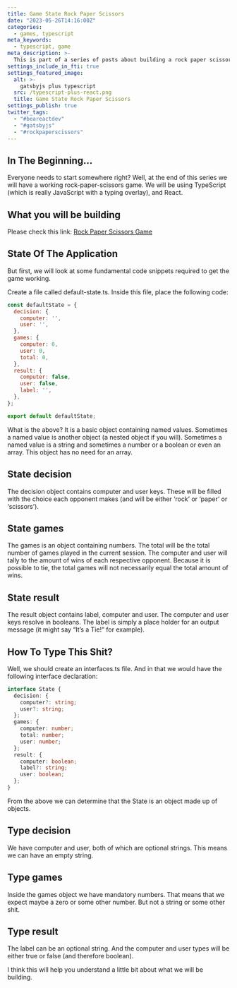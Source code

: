 ```yaml
---
title: Game State Rock Paper Scissors
date: "2023-05-26T14:16:00Z"
categories:
  - games, typescript
meta_keywords:
  - typescript, game
meta_description: >-
  This is part of a series of posts about building a rock paper scissors game in gatsbyjs.
settings_include_in_fti: true
settings_featured_image:
  alt: >-
    gatsbyjs plus typescript
  src: /typescript-plus-react.png
  title: Game State Rock Paper Scissors
settings_publish: true
twitter_tags:
  - "#beareactdev"
  - "#gatsbyjs"
  - "#rockpaperscissors"
---
```

## In The Beginning…

Everyone needs to start somewhere right? Well, at the end of this series we will have a working rock-paper-scissors game. We will be using TypeScript (which is really JavaScript with a typing overlay), and React.

## What you will be building

Please check this link: <a href="https://beareact.dev/games/rock-paper-scissors/" target="_blank">Rock Paper Scissors Game</a>

## State Of The Application

But first, we will look at some fundamental code snippets required to get the game working.

Create a file called default-state.ts. Inside this file, place the following code:

```javascript
const defaultState = {
  decision: {
    computer: '',
    user: '',
  },
  games: {
    computer: 0,
    user: 0,
    total: 0,
  },
  result: {
    computer: false,
    user: false,
    label: '',
  },
};

export default defaultState;
```

What is the above? It is a basic object containing named values. Sometimes a named value is another object (a nested object if you will). Sometimes a named value is a string and sometimes a number or a boolean or even an array. This object has no need for an array.

## State decision

The decision object contains computer and user keys. These will be filled with the choice each opponent makes (and will be either ‘rock’ or ‘paper’ or ‘scissors’).

## State games

The games is an object containing numbers. The total will be the total number of games played in the current session. The computer and user will tally to the amount of wins of each respective opponent. Because it is possible to tie, the total games will not necessarily equal the total amount of wins.


## State result

The result object contains label, computer and user. The computer and user keys resolve in booleans. The label is simply a place holder for an output message (it might say “It’s a Tie!” for example).

## How To Type This Shit?

Well, we should create an interfaces.ts file. And in that we would have the following interface declaration:

```typescript
interface State {
  decision: {
    computer?: string;
    user?: string;
  };
  games: {
    computer: number;
    total: number;
    user: number;
  };
  result: {
    computer: boolean;
    label?: string;
    user: boolean;
  };
}
```

From the above we can determine that the State is an object made up of objects.

## Type decision

We have computer and user, both of which are optional strings. This means we can have an empty string.

## Type games

Inside the games object we have mandatory numbers. That means that we expect maybe a zero or some other number. But not a string or some other shit.

## Type result

The label can be an optional string. And the computer and user types will be either true or false (and therefore boolean).

I think this will help you understand a little bit about what we will be building.
